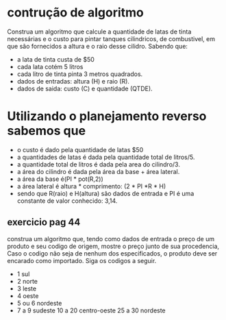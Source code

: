 # contrução de algoritmo
Construa um algoritmo que calcule a quantidade de latas de tinta necessárias e o custo para pintar tanques cilindricos, de combustivel, em que são fornecidos a altura  e o raio desse cilidro. Sabendo que:
- a lata de tinta custa de $50
- cada lata cotém 5 litros
- cada litro de tinta pinta 3 metros quadrados.
- dados de entradas: altura (H) e raio (R).
- dados de saida: custo (C) e quantidade (QTDE).
# Utilizando o planejamento reverso sabemos que
- o custo é dado pela quantidade de latas $50
- a quantidades de latas é dada pela quantidade total de litros/5.
- a quantidade total de litros é dada pela area do cilindro/3.
- a área do cilindro é dada pela área da base + área lateral.
- a área da base é(PI * pot(R,2))
- a área lateral é altura * comprimento: (2 * PI *R * H)
- sendo que R(raio) e H(altura) são dados de entrada e PI é uma constante de valor conhecido: 3,14. 
## exercicio pag 44
construa um algoritmo que, tendo como dados de entrada o preço de um produto e seu codigo de origem, mostre o preço junto de sua procedencia, Caso o codigo não seja de nenhum dos especificados, o produto deve ser encarado como importado. Siga os codigos a seguir.
- 1 sul
- 2 norte
- 3 leste
- 4 oeste
- 5 ou 6 nordeste
- 7 a 9 sudeste
10 a 20 centro-oeste
25 a 30 nordeste
